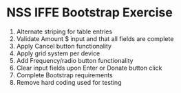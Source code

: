 # NSS IFFE Bootstrap Exercise

<!-- 1. HTML create form -->
<!-- 1. Random hardcode for styling -->
<!-- 1. Add basic Bootstrap styling -->
<!-- 1. Write IIFE to accept info -->
<!-- 1. Event listeners in DOM handler -->
<!-- 1. Log EL's -->
<!-- 1. Link input fields with IIFE -->
1. Alternate striping for table entries
1. Validate Amount $ input and that all fields are complete
1. Apply Cancel button functionality 
1. Apply grid system per device
1. Add Frequency/radio button functionality
1. Clear input fields upon Enter or Donate button click
1. Complete Bootstrap requirements
1. Remove hard coding used for testing